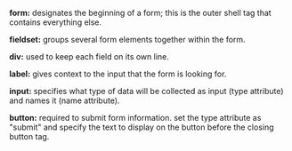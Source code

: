 **form:** designates the beginning of a form; this is the outer shell tag that contains everything else.

**fieldset:** groups several form elements together within the form.

**div:** used to keep each field on its own line.

**label:** gives context to the input that the form is looking for.

**input:** specifies what type of data will be collected as input (type attribute) and names it (name attribute).

**button:** required to submit form information. set the type attribute as "submit" and specify the text to display on the button before the closing button tag.
